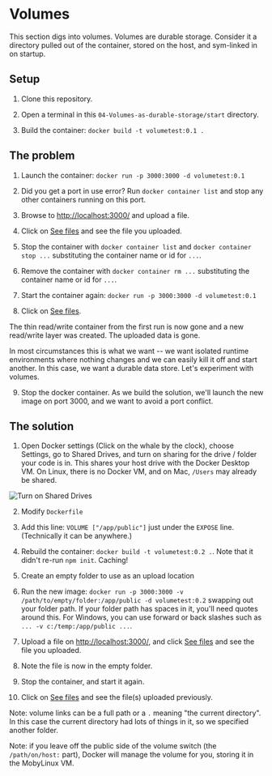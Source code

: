 Volumes
=======

This section digs into volumes.  Volumes are durable storage.  Consider it a directory pulled out of the container, stored on the host, and sym-linked in on startup.


Setup
-----

1. Clone this repository.

2. Open a terminal in this `04-Volumes-as-durable-storage/start` directory.

3. Build the container: `docker build -t volumetest:0.1 .`


The problem
-----------

1. Launch the container: `docker run -p 3000:3000 -d volumetest:0.1`

2. Did you get a port in use error?  Run `docker container list` and stop any other containers running on this port.

3. Browse to [http://localhost:3000/](http://localhost:3000/) and upload a file.

4. Click on [See files](http://localhost:3000/files) and see the file you uploaded.

5. Stop the container with `docker container list` and `docker container stop ...` substituting the container name or id for `...`.

6. Remove the container with `docker container rm ...` substituting the container name or id for `...`.

7. Start the container again: `docker run -p 3000:3000 -d volumetest:0.1`

8. Click on [See files](http://localhost:3000/files).

The thin read/write container from the first run is now gone and a new read/write layer was created.  The uploaded data is gone.

In most circumstances this is what we want -- we want isolated runtime environments where nothing changes and we can easily kill it off and start another.  In this case, we want a durable data store.  Let's experiment with volumes.

9. Stop the docker container.  As we build the solution, we'll launch the new image on port 3000, and we want to avoid a port conflict.


The solution
------------

1. Open Docker settings (Click on the whale by the clock), choose Settings, go to Shared Drives, and turn on sharing for the drive / folder your code is in.  This shares your host drive with the Docker Desktop VM.  On Linux, there is no Docker VM, and on Mac, `/Users` may already be shared.

![Turn on Shared Drives](shared-drives.png)

2. Modify `Dockerfile`

3. Add this line: `VOLUME ["/app/public"]` just under the `EXPOSE` line.  (Technically it can be anywhere.)

4. Rebuild the container: `docker build -t volumetest:0.2 .`.  Note that it didn't re-run `npm init`.  Caching!

5. Create an empty folder to use as an upload location

6. Run the new image: `docker run -p 3000:3000 -v /path/to/empty/folder:/app/public -d volumetest:0.2` swapping out your folder path.  If your folder path has spaces in it, you'll need quotes around this.  For Windows, you can use forward or back slashes such as `... -v c:/temp:/app/public ...`.

7. Upload a file on [http://localhost:3000/](http://localhost:3000/), and click [See files](http://localhost:3000/files) and see the file you uploaded.

8. Note the file is now in the empty folder.

9. Stop the container, and start it again.

10. Click on [See files](http://localhost:3000/files) and see the file(s) uploaded previously.

Note: volume links can be a full path or a `.` meaning "the current directory".  In this case the current directory had lots of things in it, so we specified another folder.

Note: if you leave off the public side of the volume switch (the `/path/on/host:` part), Docker will manage the volume for you, storing it in the MobyLinux VM.
